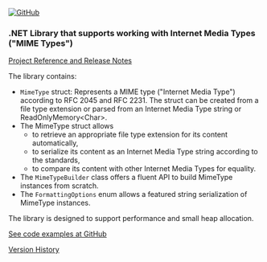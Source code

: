 [![GitHub](https://img.shields.io/github/license/FolkerKinzel/MimeTypes)](https://github.com/FolkerKinzel/MimeTypes/blob/master/LICENSE)


### .NET Library that supports working with Internet Media Types ("MIME Types")
[Project Reference and Release Notes](https://github.com/FolkerKinzel/MimeTypes/releases/tag/v3.0.0-beta.1)

The library contains:
- `MimeType` struct: Represents a MIME type ("Internet Media Type") according to RFC 2045 and RFC 2231. The struct can be created from a file type extension or parsed from an Internet Media Type string or ReadOnlyMemory&lt;Char&gt;.
- The MimeType struct allows 
  - to retrieve an appropriate file type extension for its content automatically,
  - to serialize its content as an Internet Media Type string according to the standards,
  - to compare its content with other Internet Media Types for equality.
- The `MimeTypeBuilder` class offers a fluent API to build MimeType instances from scratch.
- The `FormattingOptions` enum allows a featured string serialization of MimeType instances.

The library is designed to support performance and small heap allocation.

[See code examples at GitHub](https://github.com/FolkerKinzel/MimeTypes)

[Version History](https://github.com/FolkerKinzel/MimeTypes/releases)



